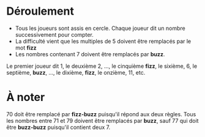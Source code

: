 # Déroulement
- Tous les joueurs sont assis en cercle. Chaque joueur dit un nombre successivement pour compter. 
- La difficulté vient que les multiples de 5 doivent être remplacés par le mot **fizz**
- Les nombres contenant 7 doivent être remplacés par **buzz**.

Le premier joueur dit 1, le deuxième 2, ..., le cinquième **fizz**, le sixième, 6, le septième, **buzz**, ..., le dixième, **fizz**, le onzième, 11, etc.

# À noter
70 doit être remplacé par **fizz-buzz** puisqu'il répond aux deux règles. 
Tous les nombres entre 71 et 79 doivent être remplacés par **buzz**, sauf 77 qui doit être **buzz-buzz** puisqu'il contient deux 7.
